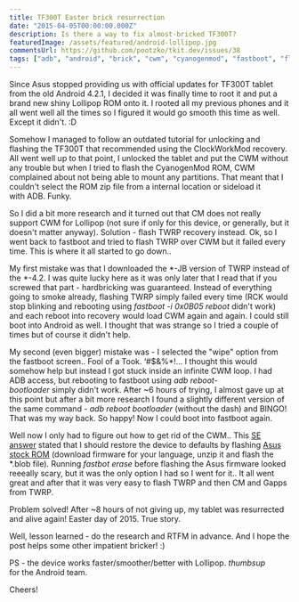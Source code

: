 ```yaml
---
title: TF300T Easter brick resurrection
date: "2015-04-05T00:00:00.000Z"
description: Is there a way to fix almost-bricked TF300T?
featuredImage: /assets/featured/android-lollipop.jpg
commentsUrl: https://github.com/pootzko/tkit.dev/issues/38
tags: ["adb", "android", "brick", "cwm", "cyanogenmod", "fastboot", "flashing", "recovery", "rom", "tablet", "tf300t", "twrp"]
---
```


Since Asus stopped providing us with official updates for TF300T tablet from the old Android 4.2.1, I decided it was finally time to root it and put a brand new shiny Lollipop ROM onto it. I rooted all my previous phones and it all went well all the times so I figured it would go smooth this time as well. Except it didn't. :D

Somehow I managed to follow an outdated tutorial for unlocking and flashing the TF300T that recommended using the ClockWorkMod recovery. All went well up to that point, I unlocked the tablet and put the CWM without any trouble but when I tried to flash the CyanogenMod ROM, CWM complained about not being able to mount any partitions. That meant that I couldn't select the ROM zip file from a internal location or sideload it with ADB. Funky.

So I did a bit more research and it turned out that CM does not really support CWM for Lollipop (not sure if only for this device, or generally, but it doesn't matter anyway). Solution - flash TWRP recovery instead. Ok, so I went back to fastboot and tried to flash TWRP over CWM but it failed every time. This is where it all started to go down..

My first mistake was that I downloaded the *-JB version of TWRP instead of the *-4.2. I was quite lucky here as it was only later that I read that if you screwed that part - hardbricking was guaranteed. Instead of everything going to smoke already, flashing TWRP simply failed every time (RCK would stop blinking and rebooting using _fastboot -i 0x0B05 reboot_ didn't work) and each reboot into recovery would load CWM again and again. I could still boot into Android as well. I thought that was strange so I tried a couple of times but of course it didn't help.

My second (even bigger) mistake was - I selected the "wipe" option from the fastboot screen.. Fool of a Took. ‘#$&%*!... I thought this would somehow help but instead I got stuck inside an infinite CWM loop. I had ADB access, but rebooting to fastboot using _adb reboot-bootloader_ simply didn't work. After ~6 hours of trying, I almost gave up at this point but after a bit more research I found a slightly different version of the same command - _adb reboot bootloader_ (without the dash) and BINGO! That was my way back. So happy! Now I could boot into fastboot again.

Well now I only had to figure out how to get rid of the CWM.. This [SE answer](http://android.stackexchange.com/a/75296/2192) stated that I should restore the device to defaults by flashing [Asus stock ROM](http://support.asus.com/download.aspx?SLanguage=en&amp;m=ASUS+Transformer+Pad+TF300T&amp;os=8) (download firmware for your language, unzip it and flash the *.blob file). Running _fastbot erase_ before flashing the Asus firmware looked reeeally scary, but it was the only option I had so I went for it.. It all went great and after that it was very easy to flash TWRP and then CM and Gapps from TWRP.

Problem solved! After ~8 hours of not giving up, my tablet was resurrected and alive again! Easter day of 2015. True story.

Well, lesson learned - do the research and RTFM in advance. And I hope the post helps some other impatient bricker! :)

PS - the device works faster/smoother/better with Lollipop. *thumbsup* for the Android team.

Cheers!